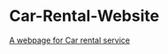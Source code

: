 # Car-Rental-Website
[A webpage for Car rental service](https://rishanhassan.github.io/Car-Rental-Website/) 
